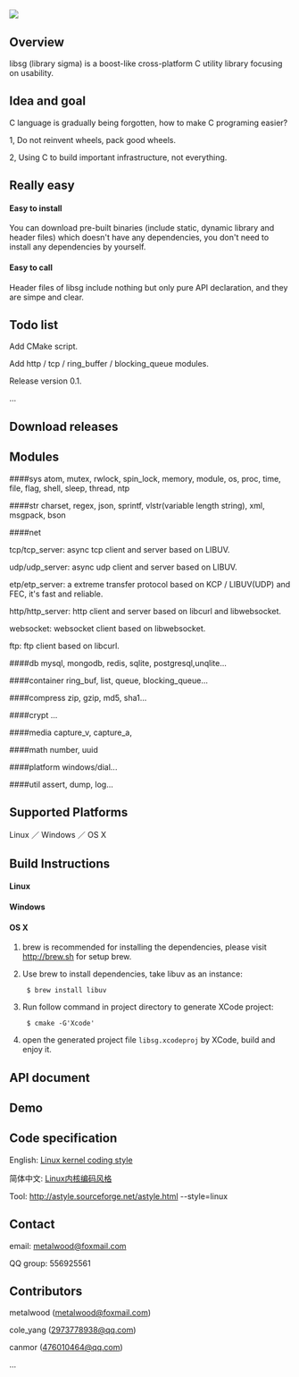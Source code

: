 # ![](logo.png)

## Overview

libsg (library sigma) is a boost-like cross-platform C utility library focusing on usability.

## Idea and goal
C language is gradually being forgotten, how to make C programing easier?

1, Do not reinvent wheels, pack good wheels.

2, Using C to build important infrastructure, not everything.

## Really easy

#### Easy to install

You can download pre-built binaries (include static, dynamic library and header files) which doesn't have any dependencies, you don't need to install any dependencies by yourself.

#### Easy to call

Header files of libsg include nothing but only pure API declaration, and they are simpe and clear.

## Todo list
Add CMake script.

Add http / tcp / ring_buffer / blocking_queue modules.

Release version 0.1.

...

## Download releases

## Modules

####sys
atom, mutex, rwlock, spin_lock, memory, module, os, proc, time, file, flag, shell, sleep, thread, ntp

####str
charset, regex, json, sprintf, vlstr(variable length string), xml, msgpack, bson

####net

tcp/tcp_server: async tcp client and server based on LIBUV.

udp/udp_server: async udp client and server based on LIBUV.

etp/etp_server: a extreme transfer protocol based on KCP / LIBUV(UDP) and FEC, it's fast and reliable.

http/http_server: http client and server based on libcurl and libwebsocket.

websocket: websocket client based on libwebsocket.

ftp: ftp client based on libcurl.

####db
mysql, mongodb, redis, sqlite, postgresql,unqlite...

####container
ring_buf, list, queue, blocking_queue...

####compress
zip, gzip, md5, sha1...

####crypt
...

####media
capture_v, capture_a, 

####math
number, uuid

####platform
windows/dial...

####util
assert, dump, log...

## Supported Platforms

Linux ／ Windows ／ OS X

## Build Instructions

#### Linux

#### Windows

#### OS X

1. brew is recommended for installing the dependencies, please visit http://brew.sh for setup brew.

2. Use brew to install dependencies, take libuv as an instance:

        $ brew install libuv

3. Run follow command in project directory to generate XCode project:

        $ cmake -G'Xcode'

4. open the generated project file `libsg.xcodeproj` by XCode, build and enjoy it.

## API document

## Demo

## Code specification

English: [Linux kernel coding style](https://www.kernel.org/doc/Documentation/CodingStyle)

简体中文: [Linux内核编码风格](http://www.cnblogs.com/baochuan/archive/2013/04/08/3006615.html)

Tool: http://astyle.sourceforge.net/astyle.html --style=linux

## Contact

email: metalwood@foxmail.com

QQ group: 556925561

## Contributors
metalwood (metalwood@foxmail.com)

cole_yang (2973778938@qq.com)

canmor (476010464@qq.com)

...
